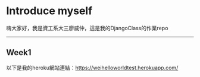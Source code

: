 # Introduce myself

嗨大家好，我是資工系大三廖威仲，這是我的DjangoClass的作業repo

---
## Week1

以下是我的heroku網站連結：https://weihelloworldtest.herokuapp.com/
